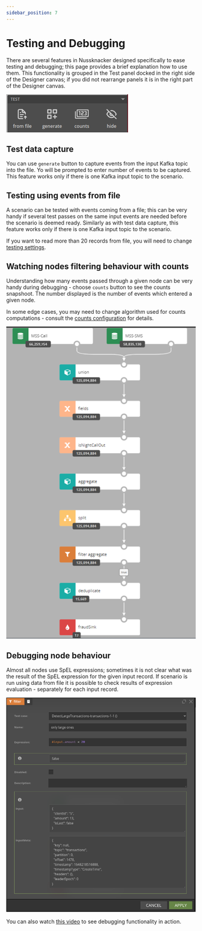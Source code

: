 ```yaml
---
sidebar_position: 7
---
```


# Testing and Debugging

There are several features in Nussknacker designed specifically to ease testing and debugging; this page provides a brief explanation how to use them. This functionality is grouped in the Test panel docked in  the right side of the Designer canvas; if you did not rearrange panels it is in the right part of the Designer canvas. 

![alt_text](img/testPanel.png "Designer Test panel")

## Test data capture

You can use `generate` button to capture events from the input Kafka topic into the file. Yo will be prompted to enter number of events to be captured. This feature works only if there is one Kafka input topic to the scenario.

## Testing using events from file

A scenario can be tested with events coming from a file; this can be very handy if several test passes on the same input events are needed before the scenario is deemed ready. Similarly as with test data capture, this feature works only if there is one Kafka input topic to the scenario.

If you want to read more than 20 records from file, you will need to change [testing settings](/docs/installation_configuration_guide/DesignerConfiguration#testing).

## Watching nodes filtering behaviour with counts

Understanding how many events passed through a given node can be very handy during debugging - choose `counts` button to see the counts snapshoot. The number displayed is the number of events which entered a given node. 

In some edge cases, you may need to change algorithm used for counts computations - consult the [counts configuration](/docs/installation_configuration_guide/DesignerConfiguration#counts) for details.

![alt_text](img/Counts.png "Watching nodes filtering behaviour")


## Debugging node behaviour 

Almost all nodes use SpEL expressions; sometimes it is not clear what was the result of the SpEL expression for the given input record. If scenario is run using data from file it is possible to check results of expression evaluation - separately for each input record. 

![alt_text](img/nodeDebugging.png "Debugging a node") 


You can also watch [this video](/quickstart/docker#correcting-errors) to see debugging functionality in action.



